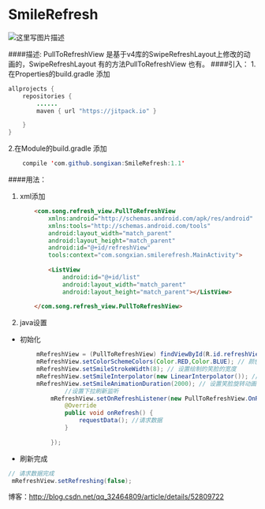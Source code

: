 # SmileRefresh


![这里写图片描述](http://img.blog.csdn.net/20161013202135750)


####描述:
	PullToRefreshView 是基于v4库的SwipeRefreshLayout上修改的动画的，SwipeRefreshLayout 有的方法PullToRefreshView 也有。
####引入：
 1.在Properties的build.gradle 添加
	
```java
allprojects {
    repositories {
        ......
        maven { url "https://jitpack.io" }

    }
}
```
 2.在Module的build.gradle 添加
```java
    compile 'com.github.songixan:SmileRefresh:1.1'

```

####用法：



 1. xml添加
	```html	
		<com.song.refresh_view.PullToRefreshView
		    xmlns:android="http://schemas.android.com/apk/res/android"
		    xmlns:tools="http://schemas.android.com/tools"
		    android:layout_width="match_parent"
		    android:layout_height="match_parent"
		    android:id="@+id/refreshView"
		    tools:context="com.songxian.smilerefresh.MainActivity">
		
		    <ListView
		        android:id="@+id/list"
		        android:layout_width="match_parent"
		        android:layout_height="match_parent"></ListView>
		
		</com.song.refresh_view.PullToRefreshView>
	```

 2. java设置

- 初始化

```java
		mRefreshView = (PullToRefreshView) findViewById(R.id.refreshView);
		mRefreshView.setColorSchemeColors(Color.RED,Color.BLUE); // 颜色
		mRefreshView.setSmileStrokeWidth(8); // 设置绘制的笑脸的宽度
		mRefreshView.setSmileInterpolator(new LinearInterpolator()); // 笑脸动画转动的插值器
		mRefreshView.setSmileAnimationDuration(2000); // 设置笑脸旋转动画的时长
				//设置下拉刷新监听
			mRefreshView.setOnRefreshListener(new PullToRefreshView.OnRefreshListener() { 
			    @Override
			    public void onRefresh() {
			        requestData(); //请求数据
			    }
			
			});
```



- 刷新完成


```java
// 请求数据完成
 mRefreshView.setRefreshing(false);

```


博客：http://blog.csdn.net/qq_32464809/article/details/52809722
